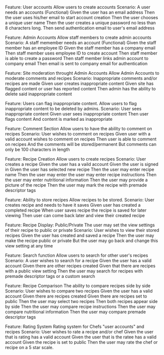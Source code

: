 Feature: User accounts
Allow users to create accounts
Scenario: A user needs an accounts (Functional)
		  Given the user has an email address
		  Then the user uses his/her email to start account creation
		  Then the user chooses a unique user name
		  Then the user creates a unique password no less than 8 characters long.
		  Then send authentication email to user's email address
		  

Feature: Admin Accounts
Allow staff members to create admin accounts
Scenario: A staff memember needs an account (Functional)
		  Given the staff member has an employee ID 
		  Given the staff member has a company email
		  Then staff member uses employee ID to create account
		  Then staff member is able to create a password
		  Then staff member links admin account to company email
		  Then email is sent to company email for authentication
		  

Feature: Site moderation throught Admin Accounts 
Allow Admin Accounts to moderate comments and recipes
Scenario: Inappropriate comments and/or recipes are made
		  Given user creates inappropriate content
		  Given site has flagged content or user has reported content
		  Then admin has the ability to delete said inappropriate content


Feature: Users can flag inappropriate content.
Allow users to flag inappropriate content to be deleted by admins.
Scenario: User sees inappropriate content
		  Given user sees inappropriate content
		  Then user flags content 
		  And content is marked as inappropriate


Feature: Comment Section
Allow users to have the ability to comment on recipes
Scenario: User wishes to comment on recipes
		  Given user with a valid account wishes to comment on recipes
		  Then user is able to comment on recipes
		  And the comments will be stored/permanent 
		  But comments can only be 100 characters in length


Feature: Recipe Creation
Allow users to create recipes
Scenario: User creates a recipe
		  Given the user has a vaild account 
		  Given the user is signed in
		  Given the user has selected new recipe
		  Then the user may enter recipe name
		  Then the user may enter the user may enter recipe instructions
		  Then the user may enter nutritional information
		  Then the user may provide a picture of the recipe
		  Then the user may mark the recipe with premade descriptor tags


Feature: Ability to store recipes 
Allow recipes to be stored.
Scenario: User creates recipe and needs to have it saves
		  Given user has created a completed recipe
		  When user saves recipe the recipe is saved for later viewing
		  Then user can come back later and view their created recipe


Feature: Recipe Display: Public/Private
The user may set the view settings of their recipe to public or private
Scenario: User wishes to view their stored recipes
		  Given the user has created and saved a recipe
		  Then the user may make the recipe public or private
		  But the user may go back and change this view setting at any time
		  
		  
Feature: Search function
Allow users to search for other user's recipes
Scenario: A user wishes to search for a recipe
		  Given the user has a valid account
		  Given there are other recipes created
		  Given that there are recipes with a public view setting
		  Then the user may search for recipes with premade descriptor tags or a custom search 


Feature: Recipe Comparison
The ability to compare recipes side by side
Scenario: User wishes to compare two recipes
		  Given the user has a valid account
		  Given there are recipes created
		  Given there are recipes set to public
		  Then the user may select two recipes
		  Then both recipes appear side by side
		  Then the user may compare recipe instructions
		  Then the user may compare nutritional information
		  Then the user may compare premade descriptor tags


Feature: Rating System
Rating system for Chefs "user accounts" and recipes
Scenario: User wishes to rate a recipe and/or chef
		  Given the user that is rating has a valid account
		  Given the user that is the ratee has a valid account
		  Given the recipe is set to public
		  Then the user may rate the chef or recipe on a 5 star scale.
		  






